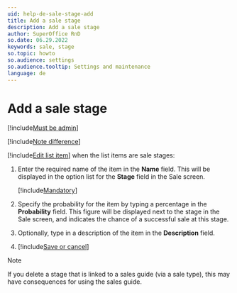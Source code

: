 ```yaml
---
uid: help-de-sale-stage-add
title: Add a sale stage
description: Add a sale stage
author: SuperOffice RnD
so.date: 06.29.2022
keywords: sale, stage
so.topic: howto
so.audience: settings
so.audience.tooltip: Settings and maintenance
language: de
---
```


# Add a sale stage

[!include[Must be admin](../../../learn/includes/req-admin.md)]

[!include[Note difference](includes/different-edit-list-item-dialog.md)]

[!include[Edit list item](includes/edit-list-item.md)] when the list items are sale stages:

1. Enter the required name of the item in the **Name** field. This will be displayed in the option list for the **Stage** field in the Sale screen.

    [!include[Mandatory](includes/note-mandatory-field.md)]

2. Specify the probability for the item by typing a percentage in the **Probability** field. This figure will be displayed next to the stage in the Sale screen, and indicates the chance of a successful sale at this stage.

3. Optionally, type in a description of the item in the **Description** field.

4. [!include[Save or cancel](includes/save-or-cancel.md)]

> [!NOTE]
> If you delete a stage that is linked to a sales guide (via a sale type), this may have consequences for using the sales guide.

